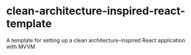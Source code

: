 # clean-architecture-inspired-react-template
A template for setting up a clean architecture-inspired React application with MVVM

